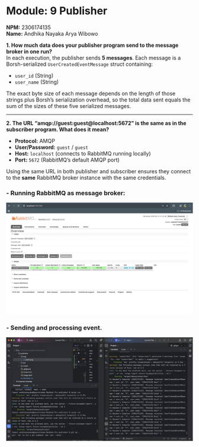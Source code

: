 # Module: 9 Publisher
**NPM:** 2306174135  
**Name:** Andhika Nayaka Arya Wibowo

**1. How much data does your publisher program send to the message broker in one run?**  
In each execution, the publisher sends **5 messages**. Each message is a Borsh-serialized `UserCreatedEventMessage` struct containing:
- `user_id` (String)
- `user_name` (String)

The exact byte size of each message depends on the length of those strings plus Borsh’s serialization overhead, so the total data sent equals the sum of the sizes of these five serialized messages.

---

**2. The URL “amqp://guest:guest@localhost:5672” is the same as in the subscriber program. What does it mean?**
- **Protocol:** AMQP
- **User/Password:** `guest` / `guest`
- **Host:** `localhost` (connects to RabbitMQ running locally)
- **Port:** `5672` (RabbitMQ’s default AMQP port)

Using the same URL in both publisher and subscriber ensures they connect to the **same** RabbitMQ broker instance with the same credentials.

### - Running RabbitMQ as message broker:
  ![alt text](img/pub1.png)

### - Sending and processing event.
  ![alt text](img/pub2.png)

